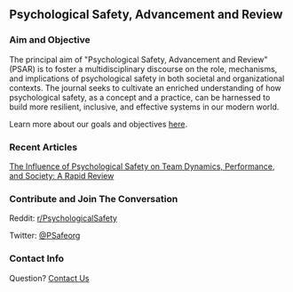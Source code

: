 ## Psychological Safety, Advancement and Review

### Aim and Objective

The principal aim of "Psychological Safety, Advancement and Review" (PSAR) is to foster a multidisciplinary discourse on the role, mechanisms, and implications of psychological safety in both societal and organizational contexts. The journal seeks to cultivate an enriched understanding of how psychological
safety, as a concept and a practice, can be harnessed to build more resilient, inclusive, and effective systems in our modern world.

Learn more about our goals and objectives [here](http://psafe.org/goals).

### Recent Articles

[The Influence of Psychological Safety on Team Dynamics, Performance, and Society: A Rapid Review](https://doi.org/10.5281/zenodo.8053647)

### Contribute and Join The Conversation

Reddit: [r/PsychologicalSafety](https://i.reddit.com/r/PsychologicalSafety/)

Twitter: [@PSafeorg](https://twitter.com/PSafeorg)

### Contact Info

Question? [Contact Us](http://psafe.org/contact)
